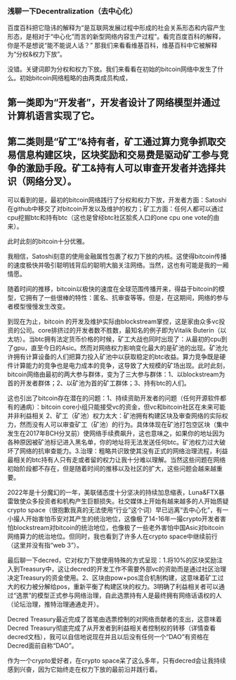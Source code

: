 ### 浅聊一下Decentralization（去中心化）

百度百科把它隐讳的解释为“是互联网发展过程中形成的社会关系形态和内容产生形态，是相对于“中心化”而言的新型网络内容生产过程”。看完百度百科的解释，你是不是想说“能不能说人话？” 那我们来看看维基百科，维基百科中它被解释为“分权&权力下放”。

没错。关键词即为分权和权力下放。我们来看看在初始的bitcoin网络中发生了什么。初始bitcoin网络粗略的由两类成员构成，

## 第一类即为“开发者”，开发者设计了网络模型并通过计算机语言实现了它。

## 第二类则是“矿工”&持有者，矿工通过算力竞争抓取交易信息构建区块，区块奖励和交易费是驱动矿工参与竞争的激励手段。矿工&持有人可以审查开发者并选择共识（网络分叉）。

可以看到的是，最初的bitcoin网络践行了分权和权力下放，开发者方面：Satoshi在github中移交了对bitcoin开发以及维护的权力；矿工方面：任何人都可以通过cpu挖掘btc和持有btc（这也是曾经btc社区脍炙人口的one cpu one vote的由来）。

此时此刻的bitcoin十分优雅。

我相信，Satoshi刻意的使用金融属性包裹了权力下放的内核。这使得bitcoin传播的速度极快并吸引聪明钱背后的聪明大脑关注网络。当然，这也有可能是我的一厢情愿。

随着时间的推移，bitcoin以极快的速度在全球范围传播开来，得益于bitcoin的模型，它拥有了一些很棒的特性：匿名、抗审查等等。但是，在这期间，网络的参与者模型慢慢发生改变。

到现在为止，bitcoin 的开发及维护实际由blockstream掌控，这是家由众多vc投资的公司。core排挤过的开发者数不胜数，最知名的例子即为Vitalik Buterin（以太坊）。当btc拥有法定货币价格的时候，矿工大战也同时出现了：从最初的cpu到了gpu，直至今日的Asic。然而对网络权力影响变化最大的是矿池的出现。矿池允许拥有计算设备的人们把算力投入矿池中以获取稳定的btc收益。算力竞争既是硬件计算能力的竞争也是电力成本的竞争，这导致了大规模的矿场出现。此时此刻，bitcoin网络由最初的两大参与群体，变为了三大参与群体：1、以blockstream为首的开发者群体；2、以矿池为首的矿工群体；3、持有btc的人们。

这也引出了bitcoin存在潜在的问题：1、持续资助开发者的问题（任何开源软件都有的通病）：bitcoin core小组只能接受vc的资金，但vc和bitcoin社区在未来可能并非利益相关 2、矿工（矿池）权力太大：矿池拥有构建区块及审查网络的实际权力，然而没有人可以审查矿工（矿池）的行为。具体体现在矿池打包空区块（集中发生在2017年BCH分叉前）使网络手续费飙升，这也意味之，如果你的地址因为各种原因被矿池标记进入黑名单，你的地址将无法发送任何btc。矿池权力过大破坏了网络的抗审查能力。3.治理：粗略共识致使其没有正式的网络治理流程，利益最相关的btc持有人只有走或者留的权力让我十分难以理解。当然这些问题在网络初始阶段都不存在，但是随着时间的推移以及社区的扩大，这些问题会越来越重要。

2022年是十分魔幻的一年，美联储态度十分坚决的持续加息缩表，Luna&FTX暴雷致使众多投资者和机构产生巨额损失。社交媒体上开始有越来越多的人开始质疑crypto space（很抱歉我真的无法使用“行业”这个词）早已远离“去中心化”，有一小撮人开始害怕币安对其产生的统治地位，这像极了14-16年一撮crypto开发者害怕blockstream对bitcoin的统治地位，也像极了一些老外害怕中国Asic对bitcoin网络算力的统治地位。但同时，我也看到了许多人在crypto space中继续前行（这里并没有指“web 3”）。

最后聊一下decred，它对权力下放使用特殊的方式呈现：1.将10%的区块奖励注入到Treasury中，这让decred的开发工作不需要外部vc的资助而是通过社区治理决定Treasury的资金使用。2、区块由pow+pos混合机制构建，这意味着矿工过大的权力被分解给pos，重新平衡了构建区块的权力。3明确了利益相关者可以通过“选票”的模型正式参与网络治理，自此选票持有人是最终拥有网络话语权的人（论坛治理，推特治理通通走开）。

Decred Treasury最近完成了首笔由选票控制的对网络贡献者的支出，这意味着Decred Treasury彻底完成了从开发者到利益相关者控制权的转移（详情查看decred文档），我可以自信地说现在并且以后没有任何一个“DAO”有资格在Decred面前自称“DAO”。

作为一个crypto爱好者，在crypto space呆了这么多年，只有decred会让我持续感到兴奋，因为它始终走在权力下放的最前沿并践行着。







 
